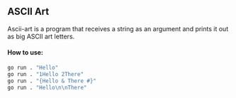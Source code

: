 ## ASCII Art

Ascii-art is a program that receives a string as an argument and prints it out as big ASCII art letters.

#### How to use: 
```bash
go run . "Hello"
go run . "1Hello 2There"
go run . "{Hello & There #}"
go run . "Hello\n\nThere"

```
